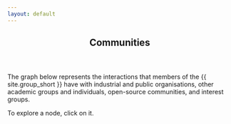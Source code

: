 ```yaml
---
layout: default
---
```


<style>

.node {
  cursor: pointer;
}

.node circle {
  fill: #fff;
  stroke: steelblue;
  stroke-width: 1.5px;
}

.text {
  font-size: 14px;
}

.link {
  fill: none;
  stroke: #ccc;
  stroke-width: 1.5px;
}

.myTooltip div {
  display: block;
  margin: 0;
  font-family: -apple-system, BlinkMacSystemFont, "Segoe UI", Roboto, "Helvetica Neue", Arial, sans-serif, "Apple Color Emoji", "Segoe UI Emoji", "Segoe UI Symbol";
  font-style: normal;
  font-weight: 400;
  line-height: 1.5;
  text-align: justify;
  text-align: start;
  text-decoration: none;
  text-shadow: none;
  text-transform: none;
  letter-spacing: normal;
  word-break: normal;
  word-spacing: normal;
  white-space: normal;
  line-break: auto;
  font-size: 0.875rem;
  word-wrap: break-word;
  opacity: 1;
  max-width: 200px;
  padding: 0.25rem 0.5rem;
  color: #fff;
  background-color: #000;
  border-radius: 0.25rem;
}

</style>

<script src="//d3js.org/d3.v3.min.js"></script>

<article id="main"><header class="major container" markdown="1">

# Communities

</header><section class="wrapper card style4 container"><div class="content"><section markdown="1">

  The graph below represents the interactions that members of the {{ site.group_short }} have with industrial and public organisations, other academic groups and individuals, open-source communities, and interest groups.

  To explore a node, click on it.

<span style="visibility:hidden; !important" id="text-ruler" class="text">
</span>
<div style="visibility:hidden; !important" class="myTooltip">
  <div id="tooltip-ruler"></div>
</div>

  <div id="image"></div>

</section></div></section></article>

<script>
  var margin = {top: 20, right: 120, bottom: 20, left: 20},
  width = 960 - margin.right - margin.left,
  height = 1024 - margin.top - margin.bottom,
  rectW = 70,
  rectH = 30;
  
  var i = 0,
  duration = 750,
  root;

  var tree = d3.layout.tree()
  .size([height, width]);

  var diagonal = d3.svg.diagonal()
  .projection(function(d) 
    { return [d.y, d.x]; });

  var svg = d3.select("#image").append("svg")
  .attr("width", width + margin.right + margin.left)
  .attr("height", height + margin.top + margin.bottom)
  .append("g")
  .attr("transform", "translate(" + margin.left + "," + margin.top + ")");

  d3.json("communities.json", function(error, flare) {
    if (error) throw error;

    root = flare;
    root.x0 = height / 2;
    root.y0 = 0;

    function collapse(d) {
      if (d.children) {
        d._children = d.children;
        d._children.forEach(collapse);
        d.children = null;
      }
    }

    root.children.forEach(collapse);
    update(root);
  });

  d3.select(self.frameElement).style("height", "1024px");

  function update(source) {

    // Compute the new tree layout.
    var nodes = tree.nodes(root).reverse(),
    links = tree.links(nodes);

    // Normalize for fixed-depth.
    nodes.forEach(function(d) { d.y = d.depth * 180; });

    // Update the nodes…
    var node = svg.selectAll("g.node")
    .data(nodes, function(d) { return d.id || (d.id = ++i); });

    // Enter any new nodes at the parent's previous position.
    var nodeEnter = node.enter().append("g")
    .attr("class", "node")
    .attr("transform", function(d) { return "translate(" + source.y0 + "," + source.x0 + ")"; })
    .on("click", click)
    .on("mouseenter", function(d) {
          if( d.tooltip != undefined ){
            //var g = d3.select(this.parentNode); // The node
            var g = d3.select( this ); // The node
            
            var info = g.append('svg:foreignObject')
             .attr( 'width', '100%' )
             .attr( 'height', '100%' )
             // .classed( "myTooltip", true )
             .attr( 'x', function( d ){
              if( d._children || d.children ){
                // over it
               return -getLength( d.name )/2;
              } else {
                //next to it
               return 20 + getLength( d.name );
              }
             })
             .attr( 'y', function( d ){
              if( d._children || d.children ){
                // over it
               return -( 20 + getTooltipHeight( d.tooltip ) );
              } else {
                //next to it
               return -getTooltipHeight( d.tooltip )/3;
              }
             })
             .classed( "myTooltip", true )
             .append( 'xhtml:div' )
             .text( d.tooltip );
          }
    })
    .on("mouseout", function(d) {
      if( d.tooltip != undefined ){
          // Remove the info text on mouse out.
          d3.select(this.parentNode)
            .select( 'foreignObject.myTooltip' ).remove();
      }
    });

    nodeEnter.append("circle")
    .attr("r", 1e-6)
    .attr("z-index", -1)
    .style( "fill", function(d) { return d._children ? "lightsteelblue" : "#fff"; });

    var adjustTextX = function( a, n ){
      var length = getLength( n.name );
      return -length/2;
    };

    var getLength = function( n ){
      var ruler = $( "#text-ruler" );
      ruler.html( n );
      var length = ruler.outerWidth( true );
      ruler.html( "" );
      return length+2;
    }; 

    var getTooltipHeight = function( n ){
      var ruler = $( "#tooltip-ruler" );
      ruler.html( n );
      var height = ruler.height();
      ruler.html( "" );
      return height+2;
    };

    var text = nodeEnter.append("svg:foreignObject")
    .attr("x", function(d) { return d.children || d._children ? 
      adjustTextX( d.adjustX, d ) : 10; 
    })
    .attr( "y", function(d) { return d.children || d._children ? 
      ".1em" : -14;
    })
    .attr("text-anchor", function(d) { return d.children || d._children ? "end" : "start"; })
    .attr( 'width', function(d){ return getLength( d.name ); } )
    .html( function( d ){ return "<div class=\"text\" style=\"text-align:center;\">" + d.name + "</div>" } );
    //.style("fill-opacity", 1e-6);

    // Transition nodes to their new position.
    var nodeUpdate = node.transition()
    .duration(duration)
    .attr("transform", function(d) { return "translate(" + d.y + "," + d.x + ")"; });

    nodeUpdate.select("circle")
    .attr("r", 4.5)
    .style("fill", function(d) { return d._children ? "lightsteelblue" : "#fff"; });

    nodeUpdate.select("text")
    .style("fill-opacity", 1);

    // Transition exiting nodes to the parent's new position.
    var nodeExit = node.exit().transition()
    .duration(duration)
    .attr("transform", function(d) { return "translate(" + source.y + "," + source.x + ")"; })
    .remove();

    nodeExit.select("circle")
    .attr("r", 1e-6);

    nodeExit.select("text")
    .style("fill-opacity", 1e-6);

    // Update the links…
    var link = svg.selectAll("path.link")
    .data(links, function(d) { return d.target.id; });

    // Enter any new links at the parent's previous position.
    link.enter().insert("path", "g")
    .attr("class", "link")
    .attr("d", function(d) {
      var o = {x: source.x0, y: source.y0};
      return diagonal({source: o, target: o});
    });

    // Transition links to their new position.
    link.transition()
    .duration(duration)
    .attr("d", diagonal);

    // Transition exiting nodes to the parent's new position.
    link.exit().transition()
    .duration(duration)
    .attr("d", function(d) {
      var o = {x: source.x, y: source.y};
      return diagonal({source: o, target: o});
    })
    .remove();

    // Stash the old positions for transition.
    nodes.forEach(function(d) {
      d.x0 = d.x;
      d.y0 = d.y;
    });
  }

  // Toggle children on click.
  function click(d) {
    if (d.children) {
      d._children = d.children;
      d.children = null;
    } else {
      d.children = d._children;
      d._children = null;
    }
    update(d);
  }
</script>